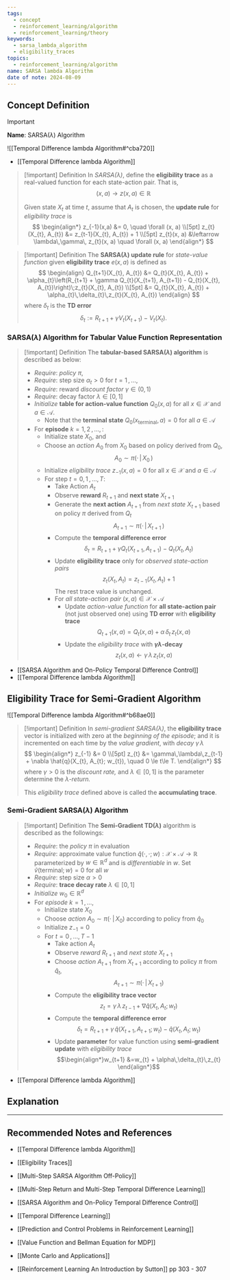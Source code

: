 ```yaml
---
tags:
  - concept
  - reinforcement_learning/algorithm
  - reinforcement_learning/theory
keywords:
  - sarsa_lambda_algorithm
  - eligibility_traces
topics:
  - reinforcement_learning/algorithm
name: SARSA lambda Algorithm
date of note: 2024-08-09
---
```


## Concept Definition

>[!important]
>**Name**: SARSA($\lambda$) Algorithm

![[Temporal Difference lambda Algorithm#^cba720]]

- [[Temporal Difference lambda Algorithm]]

>[!important] Definition
>In *SARSA($\lambda$)*, define the **eligibility trace** as a real-valued function for each state-action pair. That is,
>$$
>(x, a) \to z(x, a) \in \mathbb{R}
>$$
>
>Given state $X_{t}$ at time $t$, assume that $A_{t}$ is chosen, the **update rule** for *eligibility trace*  is
>$$
>\begin{align*}
>z_{-1}(x,a) &= 0, \quad \forall (x, a)  \\[5pt]
> z_{t}(X_{t}, A_{t}) &= z_{t-1}(X_{t}, A_{t}) + 1 \\[5pt]
> z_{t}(x, a) &\leftarrow \lambda\,\gamma\, z_{t}(x, a) \quad \forall (x, a)
>\end{align*}
>$$

>[!important] Definition
>The **SARSA($\lambda$) update rule** for *state-value function* given **eligibility trace** $e(x, a)$ is defined as
>$$
> \begin{align}
> Q_{t+1}(X_{t}, A_{t}) &= Q_{t}(X_{t}, A_{t}) + \alpha_{t}\left(R_{t+1} + \gamma Q_{t}(X_{t+1}, A_{t+1})  - Q_{t}(X_{t}, A_{t})\right)\;z_{t}(X_{t}, A_{t}) \\[5pt]
>&=   Q_{t}(X_{t}, A_{t}) + \alpha_{t}\,\delta_{t}\,z_{t}(X_{t}, A_{t})
> \end{align} 
>$$
>where $\delta_{t}$ is the **TD error** $$\delta_{t} := R_{t+1} + \gamma V_{t}(X_{t+1})  - V_{t}(X_{t}).$$


###  SARSA($\lambda$) Algorithm for Tabular Value Function Representation

>[!important] Definition
>The **tabular-based SARSA($\lambda$) algorithm** is described as below:
>- *Require*:  *policy* $\pi$,
>- *Require*: step size $\alpha_{t} >0$ for $t=1\,{,}\ldots{,}\,$
>- *Require*: reward *discount factor* $\gamma \in (0,1)$
>- *Require*: decay factor $\lambda\in [0,1]$
>- *Initialize* **table for action-value function** $Q_{0}(x, a)$ for all $x\in \mathcal{X}$ and $a\in \mathcal{A}$. 
>	- Note that the **terminal state** $Q_{0}(x_{\text{terminal}}, a) = 0$ for all $a\in \mathcal{A}$
>- For **episode** $k=1,\,2\,{,}\ldots{,}\,$:
>	- Initialize state $X_{0}$, and 
>	- Choose an *action* $A_{0}$ from $X_{0}$ based on policy derived from $Q_{0}$, $$A_{0} \sim \pi(\cdot\,|\,X_{0}\,)$$ 
>	- Initialize *eligibility trace* $z_{-1}(x, a) =0$ for all $x\in \mathcal{X}$ and $a\in \mathcal{A}$
>	- For step $t=0,\,1\,{,}\ldots{,}\,T$:
>		- Take Action $A_{t}$
>		- Observe **reward** $R_{t+1}$ and **next state** $X_{t+1}$
>		- Generate the **next action** $A_{t+1}$ from *next state* $X_{t+1}$  based on policy $\pi$ derived from $Q_{t}$ $$A_{t+1} \sim \pi(\cdot\,|\,X_{t+1}\,)$$
>		- Compute the **temporal difference error** $$\delta_{t} = R_{t+1} + \gamma Q_{t}(X_{t+1}, A_{t+1})  - Q_{t}(X_{t}, A_{t}) $$
>		- Update **eligibility trace** only for *observed state-action pairs* $$z_{t}(X_{t}, A_{t}) = z_{t-1}(X_{t}, A_{t}) + 1$$ The rest trace value is unchanged.
>		- For *all state-action pair* $(x,a) \in \mathcal{X}\times \mathcal{A}$
>			- Update *action-value function* for **all state-action pair** (not just observed one) using **TD error** with **eligibility trace** $$Q_{t+1}(x, a) = Q_{t}(x, a) + \alpha\,\delta_{t}\,z_{t}(x, a)$$
>			- Update the *eligibility trace* with **$\gamma\lambda$-decay**  $$z_{t}(x, a) \leftarrow  \gamma\,\lambda\,z_{t}(x, a)$$

- [[SARSA Algorithm and On-Policy Temporal Difference Control]]
- [[Temporal Difference lambda Algorithm]]



## Eligibility Trace for Semi-Gradient Algorithm

![[Temporal Difference lambda Algorithm#^b68ae0]]


>[!important] Definition
>In *semi-gradient SARSA($\lambda$)*, the **eligibility trace** vector is initialized with zero at the *beginning of the episode*; and it is incremented on each time by the *value gradient*, with *decay* $\gamma\,\lambda$ 
>$$
>\begin{align*}
> z_{-1} &= 0 \\[5pt]
> z_{t} &= \gamma\,\lambda\,z_{t-1} + \nabla \hat{q}(X_{t}, A_{t}; w_{t}), \quad 0 \le t\le T.
>\end{align*}
>$$
>where $\gamma >0$ is the *discount rate,* and $\lambda \in [0,1]$ is the parameter determine the *$\lambda$-return.* 
>
>This *eligibility trace* defined above is called the **accumulating trace**.

### Semi-Gradient SARSA($\lambda$) Algorithm

>[!important] Definition
>The **Semi-Gradient TD($\lambda$)** algorithm is described as the followings:
>- *Require*: the *policy* $\pi$ in evaluation
>- *Require*: approximate value function $\hat{q}(\cdot, \cdot; w): \mathcal{X} \times \mathcal{A} \to \mathbb{R}$ parameterized by $w\in \mathbb{R}^d$ and is *differentiable* in $w$. Set $\hat{v}(\text{terminal}; w) = 0$ for all $w$
>- *Require*: step size $\alpha >0$
>- *Require*: **trace decay rate** $\lambda\in [0,1]$
>- *Initialize* $w_{0}\in \mathbb{R}^d$
>- For *episode* $k=1 \,{,}\ldots{,}\,$
>	- Initialize state $X_{0}$
>	- Choose *action* $A_{0} \sim \pi(\cdot\,|\,X_{0})$ according to policy from $\hat{q}_{0}$
>	- Initialize $z_{-1} = 0$
>	- For $t=0\,{,}\ldots{,}\,T-1$
>		- Take action $A_{t}$
>		- Observe *reward* $R_{t+1}$ and *next state* $X_{t+1}$
>		- Choose *action* $A_{t+1}$ from $X_{t+1}$ according to policy $\pi$ from $\hat{q}_{t}$, $$A_{t+1} \sim \pi(\cdot\,|\,X_{t+1})$$
>		- Compute the **eligibility trace vector** $$z_{t} = \gamma\,\lambda\,z_{t-1} + \nabla \hat{q}(X_{t}, A_{t}; w_{t})$$
>		- Compute the **temporal difference error** $$\delta_{t} = R_{t+1} + \gamma \,\hat{q}(X_{t+1}, A_{t+1} ; w_{t}) - \hat{q}(X_{t}, A_{t}; w_{t})$$
>		- Update **parameter** for value function using **semi-gradient update** with *eligibility trace* $$\begin{align*}w_{t+1} &=w_{t} + \alpha\,\delta_{t}\,z_{t} \end{align*}$$


- [[Temporal Difference lambda Algorithm]]

## Explanation





-----------
##  Recommended Notes and References


- [[Temporal Difference lambda Algorithm]]
- [[Eligibility Traces]]



- [[Multi-Step SARSA Algorithm Off-Policy]]
- [[Multi-Step Return and Multi-Step Temporal Difference Learning]]

- [[SARSA Algorithm and On-Policy Temporal Difference Control]]
- [[Temporal Difference Learning]]

- [[Prediction and Control Problems in Reinforcement Learning]]
- [[Value Function and Bellman Equation for MDP]]
- [[Monte Carlo and Applications]]

- [[Reinforcement Learning An Introduction by Sutton]] pp 303 - 307
